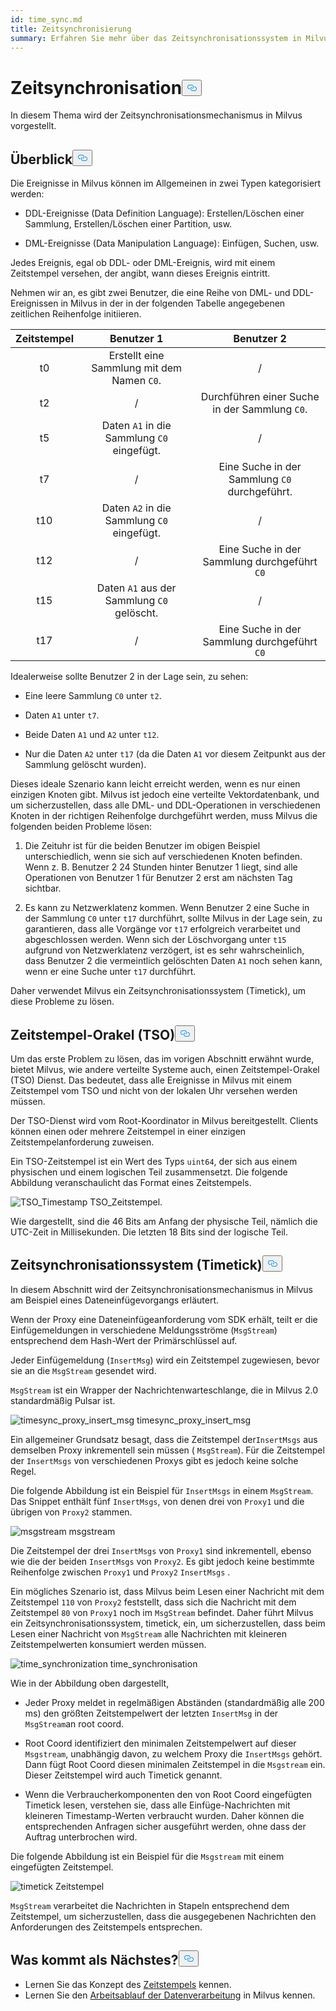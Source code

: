 ```yaml
---
id: time_sync.md
title: Zeitsynchronisierung
summary: Erfahren Sie mehr über das Zeitsynchronisationssystem in Milvus.
---
```

<h1 id="Time-Synchronization" class="common-anchor-header">Zeitsynchronisation<button data-href="#Time-Synchronization" class="anchor-icon" translate="no">
      <svg translate="no"
        aria-hidden="true"
        focusable="false"
        height="20"
        version="1.1"
        viewBox="0 0 16 16"
        width="16"
      >
        <path
          fill="#0092E4"
          fill-rule="evenodd"
          d="M4 9h1v1H4c-1.5 0-3-1.69-3-3.5S2.55 3 4 3h4c1.45 0 3 1.69 3 3.5 0 1.41-.91 2.72-2 3.25V8.59c.58-.45 1-1.27 1-2.09C10 5.22 8.98 4 8 4H4c-.98 0-2 1.22-2 2.5S3 9 4 9zm9-3h-1v1h1c1 0 2 1.22 2 2.5S13.98 12 13 12H9c-.98 0-2-1.22-2-2.5 0-.83.42-1.64 1-2.09V6.25c-1.09.53-2 1.84-2 3.25C6 11.31 7.55 13 9 13h4c1.45 0 3-1.69 3-3.5S14.5 6 13 6z"
        ></path>
      </svg>
    </button></h1><p>In diesem Thema wird der Zeitsynchronisationsmechanismus in Milvus vorgestellt.</p>
<h2 id="Overview" class="common-anchor-header">Überblick<button data-href="#Overview" class="anchor-icon" translate="no">
      <svg translate="no"
        aria-hidden="true"
        focusable="false"
        height="20"
        version="1.1"
        viewBox="0 0 16 16"
        width="16"
      >
        <path
          fill="#0092E4"
          fill-rule="evenodd"
          d="M4 9h1v1H4c-1.5 0-3-1.69-3-3.5S2.55 3 4 3h4c1.45 0 3 1.69 3 3.5 0 1.41-.91 2.72-2 3.25V8.59c.58-.45 1-1.27 1-2.09C10 5.22 8.98 4 8 4H4c-.98 0-2 1.22-2 2.5S3 9 4 9zm9-3h-1v1h1c1 0 2 1.22 2 2.5S13.98 12 13 12H9c-.98 0-2-1.22-2-2.5 0-.83.42-1.64 1-2.09V6.25c-1.09.53-2 1.84-2 3.25C6 11.31 7.55 13 9 13h4c1.45 0 3-1.69 3-3.5S14.5 6 13 6z"
        ></path>
      </svg>
    </button></h2><p>Die Ereignisse in Milvus können im Allgemeinen in zwei Typen kategorisiert werden:</p>
<ul>
<li><p>DDL-Ereignisse (Data Definition Language): Erstellen/Löschen einer Sammlung, Erstellen/Löschen einer Partition, usw.</p></li>
<li><p>DML-Ereignisse (Data Manipulation Language): Einfügen, Suchen, usw.</p></li>
</ul>
<p>Jedes Ereignis, egal ob DDL- oder DML-Ereignis, wird mit einem Zeitstempel versehen, der angibt, wann dieses Ereignis eintritt.</p>
<p>Nehmen wir an, es gibt zwei Benutzer, die eine Reihe von DML- und DDL-Ereignissen in Milvus in der in der folgenden Tabelle angegebenen zeitlichen Reihenfolge initiieren.</p>
<table>
<thead>
<tr><th style="text-align:center">Zeitstempel</th><th style="text-align:center">Benutzer 1</th><th style="text-align:center">Benutzer 2</th></tr>
</thead>
<tbody>
<tr><td style="text-align:center">t0</td><td style="text-align:center">Erstellt eine Sammlung mit dem Namen <code translate="no">C0</code>.</td><td style="text-align:center">/</td></tr>
<tr><td style="text-align:center">t2</td><td style="text-align:center">/</td><td style="text-align:center">Durchführen einer Suche in der Sammlung <code translate="no">C0</code>.</td></tr>
<tr><td style="text-align:center">t5</td><td style="text-align:center">Daten <code translate="no">A1</code> in die Sammlung <code translate="no">C0</code> eingefügt.</td><td style="text-align:center">/</td></tr>
<tr><td style="text-align:center">t7</td><td style="text-align:center">/</td><td style="text-align:center">Eine Suche in der Sammlung <code translate="no">C0</code> durchgeführt.</td></tr>
<tr><td style="text-align:center">t10</td><td style="text-align:center">Daten <code translate="no">A2</code> in die Sammlung <code translate="no">C0</code> eingefügt.</td><td style="text-align:center">/</td></tr>
<tr><td style="text-align:center">t12</td><td style="text-align:center">/</td><td style="text-align:center">Eine Suche in der Sammlung durchgeführt <code translate="no">C0</code></td></tr>
<tr><td style="text-align:center">t15</td><td style="text-align:center">Daten <code translate="no">A1</code> aus der Sammlung <code translate="no">C0</code> gelöscht.</td><td style="text-align:center">/</td></tr>
<tr><td style="text-align:center">t17</td><td style="text-align:center">/</td><td style="text-align:center">Eine Suche in der Sammlung durchgeführt <code translate="no">C0</code></td></tr>
</tbody>
</table>
<p>Idealerweise sollte Benutzer 2 in der Lage sein, zu sehen:</p>
<ul>
<li><p>Eine leere Sammlung <code translate="no">C0</code> unter <code translate="no">t2</code>.</p></li>
<li><p>Daten <code translate="no">A1</code> unter <code translate="no">t7</code>.</p></li>
<li><p>Beide Daten <code translate="no">A1</code> und <code translate="no">A2</code> unter <code translate="no">t12</code>.</p></li>
<li><p>Nur die Daten <code translate="no">A2</code> unter <code translate="no">t17</code> (da die Daten <code translate="no">A1</code> vor diesem Zeitpunkt aus der Sammlung gelöscht wurden).</p></li>
</ul>
<p>Dieses ideale Szenario kann leicht erreicht werden, wenn es nur einen einzigen Knoten gibt. Milvus ist jedoch eine verteilte Vektordatenbank, und um sicherzustellen, dass alle DML- und DDL-Operationen in verschiedenen Knoten in der richtigen Reihenfolge durchgeführt werden, muss Milvus die folgenden beiden Probleme lösen:</p>
<ol>
<li><p>Die Zeituhr ist für die beiden Benutzer im obigen Beispiel unterschiedlich, wenn sie sich auf verschiedenen Knoten befinden. Wenn z. B. Benutzer 2 24 Stunden hinter Benutzer 1 liegt, sind alle Operationen von Benutzer 1 für Benutzer 2 erst am nächsten Tag sichtbar.</p></li>
<li><p>Es kann zu Netzwerklatenz kommen. Wenn Benutzer 2 eine Suche in der Sammlung <code translate="no">C0</code> unter <code translate="no">t17</code> durchführt, sollte Milvus in der Lage sein, zu garantieren, dass alle Vorgänge vor <code translate="no">t17</code> erfolgreich verarbeitet und abgeschlossen werden. Wenn sich der Löschvorgang unter <code translate="no">t15</code> aufgrund von Netzwerklatenz verzögert, ist es sehr wahrscheinlich, dass Benutzer 2 die vermeintlich gelöschten Daten <code translate="no">A1</code> noch sehen kann, wenn er eine Suche unter <code translate="no">t17</code> durchführt.</p></li>
</ol>
<p>Daher verwendet Milvus ein Zeitsynchronisationssystem (Timetick), um diese Probleme zu lösen.</p>
<h2 id="Timestamp-oracle-TSO" class="common-anchor-header">Zeitstempel-Orakel (TSO)<button data-href="#Timestamp-oracle-TSO" class="anchor-icon" translate="no">
      <svg translate="no"
        aria-hidden="true"
        focusable="false"
        height="20"
        version="1.1"
        viewBox="0 0 16 16"
        width="16"
      >
        <path
          fill="#0092E4"
          fill-rule="evenodd"
          d="M4 9h1v1H4c-1.5 0-3-1.69-3-3.5S2.55 3 4 3h4c1.45 0 3 1.69 3 3.5 0 1.41-.91 2.72-2 3.25V8.59c.58-.45 1-1.27 1-2.09C10 5.22 8.98 4 8 4H4c-.98 0-2 1.22-2 2.5S3 9 4 9zm9-3h-1v1h1c1 0 2 1.22 2 2.5S13.98 12 13 12H9c-.98 0-2-1.22-2-2.5 0-.83.42-1.64 1-2.09V6.25c-1.09.53-2 1.84-2 3.25C6 11.31 7.55 13 9 13h4c1.45 0 3-1.69 3-3.5S14.5 6 13 6z"
        ></path>
      </svg>
    </button></h2><p>Um das erste Problem zu lösen, das im vorigen Abschnitt erwähnt wurde, bietet Milvus, wie andere verteilte Systeme auch, einen Zeitstempel-Orakel (TSO) Dienst. Das bedeutet, dass alle Ereignisse in Milvus mit einem Zeitstempel vom TSO und nicht von der lokalen Uhr versehen werden müssen.</p>
<p>Der TSO-Dienst wird vom Root-Koordinator in Milvus bereitgestellt. Clients können einen oder mehrere Zeitstempel in einer einzigen Zeitstempelanforderung zuweisen.</p>
<p>Ein TSO-Zeitstempel ist ein Wert des Typs <code translate="no">uint64</code>, der sich aus einem physischen und einem logischen Teil zusammensetzt. Die folgende Abbildung veranschaulicht das Format eines Zeitstempels.</p>
<p>
  
   <span class="img-wrapper"> <img translate="no" src="/docs/v2.4.x/assets/TSO_Timestamp.png" alt="TSO_Timestamp" class="doc-image" id="tso_timestamp" />
   </span> <span class="img-wrapper"> <span>TSO_Zeitstempel</span>. </span></p>
<p>Wie dargestellt, sind die 46 Bits am Anfang der physische Teil, nämlich die UTC-Zeit in Millisekunden. Die letzten 18 Bits sind der logische Teil.</p>
<h2 id="Time-synchronization-system-timetick" class="common-anchor-header">Zeitsynchronisationssystem (Timetick)<button data-href="#Time-synchronization-system-timetick" class="anchor-icon" translate="no">
      <svg translate="no"
        aria-hidden="true"
        focusable="false"
        height="20"
        version="1.1"
        viewBox="0 0 16 16"
        width="16"
      >
        <path
          fill="#0092E4"
          fill-rule="evenodd"
          d="M4 9h1v1H4c-1.5 0-3-1.69-3-3.5S2.55 3 4 3h4c1.45 0 3 1.69 3 3.5 0 1.41-.91 2.72-2 3.25V8.59c.58-.45 1-1.27 1-2.09C10 5.22 8.98 4 8 4H4c-.98 0-2 1.22-2 2.5S3 9 4 9zm9-3h-1v1h1c1 0 2 1.22 2 2.5S13.98 12 13 12H9c-.98 0-2-1.22-2-2.5 0-.83.42-1.64 1-2.09V6.25c-1.09.53-2 1.84-2 3.25C6 11.31 7.55 13 9 13h4c1.45 0 3-1.69 3-3.5S14.5 6 13 6z"
        ></path>
      </svg>
    </button></h2><p>In diesem Abschnitt wird der Zeitsynchronisationsmechanismus in Milvus am Beispiel eines Dateneinfügevorgangs erläutert.</p>
<p>Wenn der Proxy eine Dateneinfügeanforderung vom SDK erhält, teilt er die Einfügemeldungen in verschiedene Meldungsströme (<code translate="no">MsgStream</code>) entsprechend dem Hash-Wert der Primärschlüssel auf.</p>
<p>Jeder Einfügemeldung (<code translate="no">InsertMsg</code>) wird ein Zeitstempel zugewiesen, bevor sie an die <code translate="no">MsgStream</code> gesendet wird.</p>
<div class="alert note">
  <code translate="no">MsgStream</code> ist ein Wrapper der Nachrichtenwarteschlange, die in Milvus 2.0 standardmäßig Pulsar ist.</div>
<p>
  
   <span class="img-wrapper"> <img translate="no" src="/docs/v2.4.x/assets/timesync_proxy_insert_msg.png" alt="timesync_proxy_insert_msg" class="doc-image" id="timesync_proxy_insert_msg" />
   </span> <span class="img-wrapper"> <span>timesync_proxy_insert_msg</span> </span></p>
<p>Ein allgemeiner Grundsatz besagt, dass die Zeitstempel der<code translate="no">InsertMsgs</code> aus demselben Proxy inkrementell sein müssen ( <code translate="no">MsgStream</code>). Für die Zeitstempel der <code translate="no">InsertMsgs</code> von verschiedenen Proxys gibt es jedoch keine solche Regel.</p>
<p>Die folgende Abbildung ist ein Beispiel für <code translate="no">InsertMsgs</code> in einem <code translate="no">MsgStream</code>. Das Snippet enthält fünf <code translate="no">InsertMsgs</code>, von denen drei von <code translate="no">Proxy1</code> und die übrigen von <code translate="no">Proxy2</code> stammen.</p>
<p>
  
   <span class="img-wrapper"> <img translate="no" src="/docs/v2.4.x/assets/msgstream.png" alt="msgstream" class="doc-image" id="msgstream" />
   </span> <span class="img-wrapper"> <span>msgstream</span> </span></p>
<p>Die Zeitstempel der drei <code translate="no">InsertMsgs</code> von <code translate="no">Proxy1</code> sind inkrementell, ebenso wie die der beiden <code translate="no">InsertMsgs</code> von <code translate="no">Proxy2</code>. Es gibt jedoch keine bestimmte Reihenfolge zwischen <code translate="no">Proxy1</code> und <code translate="no">Proxy2</code> <code translate="no">InsertMsgs</code> .</p>
<p>Ein mögliches Szenario ist, dass Milvus beim Lesen einer Nachricht mit dem Zeitstempel <code translate="no">110</code> von <code translate="no">Proxy2</code> feststellt, dass sich die Nachricht mit dem Zeitstempel <code translate="no">80</code> von <code translate="no">Proxy1</code> noch im <code translate="no">MsgStream</code> befindet. Daher führt Milvus ein Zeitsynchronisationssystem, timetick, ein, um sicherzustellen, dass beim Lesen einer Nachricht von <code translate="no">MsgStream</code> alle Nachrichten mit kleineren Zeitstempelwerten konsumiert werden müssen.</p>
<p>
  
   <span class="img-wrapper"> <img translate="no" src="/docs/v2.4.x/assets/time_synchronization.png" alt="time_synchronization" class="doc-image" id="time_synchronization" />
   </span> <span class="img-wrapper"> <span>time_synchronisation</span> </span></p>
<p>Wie in der Abbildung oben dargestellt,</p>
<ul>
<li><p>Jeder Proxy meldet in regelmäßigen Abständen (standardmäßig alle 200 ms) den größten Zeitstempelwert der letzten <code translate="no">InsertMsg</code> in der <code translate="no">MsgStream</code>an root coord.</p></li>
<li><p>Root Coord identifiziert den minimalen Zeitstempelwert auf dieser <code translate="no">Msgstream</code>, unabhängig davon, zu welchem Proxy die <code translate="no">InsertMsgs</code> gehört. Dann fügt Root Coord diesen minimalen Zeitstempel in die <code translate="no">Msgstream</code> ein. Dieser Zeitstempel wird auch Timetick genannt.</p></li>
<li><p>Wenn die Verbraucherkomponenten den von Root Coord eingefügten Timetick lesen, verstehen sie, dass alle Einfüge-Nachrichten mit kleineren Timestamp-Werten verbraucht wurden. Daher können die entsprechenden Anfragen sicher ausgeführt werden, ohne dass der Auftrag unterbrochen wird.</p></li>
</ul>
<p>Die folgende Abbildung ist ein Beispiel für die <code translate="no">Msgstream</code> mit einem eingefügten Zeitstempel.</p>
<p>
  
   <span class="img-wrapper"> <img translate="no" src="/docs/v2.4.x/assets/timetick.png" alt="timetick" class="doc-image" id="timetick" />
   </span> <span class="img-wrapper"> <span>Zeitstempel</span> </span></p>
<p><code translate="no">MsgStream</code> verarbeitet die Nachrichten in Stapeln entsprechend dem Zeitstempel, um sicherzustellen, dass die ausgegebenen Nachrichten den Anforderungen des Zeitstempels entsprechen.</p>
<h2 id="Whats-next" class="common-anchor-header">Was kommt als Nächstes?<button data-href="#Whats-next" class="anchor-icon" translate="no">
      <svg translate="no"
        aria-hidden="true"
        focusable="false"
        height="20"
        version="1.1"
        viewBox="0 0 16 16"
        width="16"
      >
        <path
          fill="#0092E4"
          fill-rule="evenodd"
          d="M4 9h1v1H4c-1.5 0-3-1.69-3-3.5S2.55 3 4 3h4c1.45 0 3 1.69 3 3.5 0 1.41-.91 2.72-2 3.25V8.59c.58-.45 1-1.27 1-2.09C10 5.22 8.98 4 8 4H4c-.98 0-2 1.22-2 2.5S3 9 4 9zm9-3h-1v1h1c1 0 2 1.22 2 2.5S13.98 12 13 12H9c-.98 0-2-1.22-2-2.5 0-.83.42-1.64 1-2.09V6.25c-1.09.53-2 1.84-2 3.25C6 11.31 7.55 13 9 13h4c1.45 0 3-1.69 3-3.5S14.5 6 13 6z"
        ></path>
      </svg>
    </button></h2><ul>
<li>Lernen Sie das Konzept des <a href="/docs/de/v2.4.x/timestamp.md">Zeitstempels</a> kennen.</li>
<li>Lernen Sie den <a href="/docs/de/v2.4.x/data_processing.md">Arbeitsablauf der Datenverarbeitung</a> in Milvus kennen.</li>
</ul>
